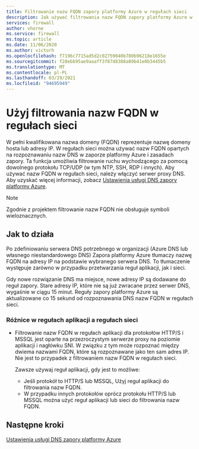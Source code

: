 ```yaml
---
title: Filtrowanie nazw FQDN zapory platformy Azure w regułach sieci
description: Jak używać filtrowania nazw FQDN zapory platformy Azure w regułach sieci
services: firewall
author: vhorne
ms.service: firewall
ms.topic: article
ms.date: 11/06/2020
ms.author: victorh
ms.openlocfilehash: f7196c7715ad5d2c02759040b780b96218e1655e
ms.sourcegitcommit: f28ebb95ae9aaaff3f87d8388a09b41e0b3445b5
ms.translationtype: MT
ms.contentlocale: pl-PL
ms.lasthandoff: 03/29/2021
ms.locfileid: "94695949"
---
```

# <a name="use-fqdn-filtering-in-network-rules"></a>Użyj filtrowania nazw FQDN w regułach sieci

W pełni kwalifikowana nazwa domeny (FQDN) reprezentuje nazwę domeny hosta lub adresy IP. W regułach sieci można używać nazw FQDN opartych na rozpoznawaniu nazw DNS w zaporze platformy Azure i zasadach zapory. Ta funkcja umożliwia filtrowanie ruchu wychodzącego za pomocą dowolnego protokołu TCP/UDP (w tym NTP, SSH, RDP i innych). Aby używać nazw FQDN w regułach sieci, należy włączyć serwer proxy DNS. Aby uzyskać więcej informacji, zobacz [Ustawienia usługi DNS zapory platformy Azure](dns-settings.md).

> [!NOTE]
> Zgodnie z projektem filtrowanie nazw FQDN nie obsługuje symboli wieloznacznych.

## <a name="how-it-works"></a>Jak to działa

Po zdefiniowaniu serwera DNS potrzebnego w organizacji (Azure DNS lub własnego niestandardowego DNS) Zapora platformy Azure tłumaczy nazwę FQDN na adresy IP na podstawie wybranego serwera DNS. To tłumaczenie występuje zarówno w przypadku przetwarzania reguł aplikacji, jak i sieci.

Gdy nowe rozwiązanie DNS ma miejsce, nowe adresy IP są dodawane do reguł zapory. Stare adresy IP, które nie są już zwracane przez serwer DNS, wygaśnie w ciągu 15 minut. Reguły zapory platformy Azure są aktualizowane co 15 sekund od rozpoznawania DNS nazw FQDN w regułach sieci.

### <a name="differences-in-application-rules-vs-network-rules"></a>Różnice w regułach aplikacji a regułach sieci

- Filtrowanie nazw FQDN w regułach aplikacji dla protokołów HTTP/S i MSSQL jest oparte na przezroczystym serwerze proxy na poziomie aplikacji i nagłówku SNI. W związku z tym może rozpoznać między dwiema nazwami FQDN, które są rozpoznawane jako ten sam adres IP. Nie jest to przypadek z filtrowaniem nazw FQDN w regułach sieci. 

   Zawsze używaj reguł aplikacji, gdy jest to możliwe:
     - Jeśli protokół to HTTP/S lub MSSQL, Użyj reguł aplikacji do filtrowania nazw FQDN.
   - W przypadku innych protokołów oprócz protokołu HTTP/S lub MSSQL można użyć reguł aplikacji lub sieci do filtrowania nazw FQDN.

## <a name="next-steps"></a>Następne kroki

[Ustawienia usługi DNS zapory platformy Azure](dns-settings.md)
